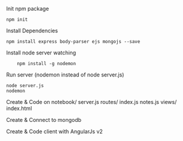 Init npm package
```
npm init
```

Install Dependencies
```
npm install express body-parser ejs mongojs --save
```

Install node server watching
```
    npm install -g nodemon
```

Run server (nodemon instead of node server.js)
```
node server.js
nodemon
```

Create & Code on 
notebook/
    server.js
    routes/
        index.js
        notes.js
    views/
        index.html

Create & Connect to mongodb

Create & Code client with AngularJs v2

    

